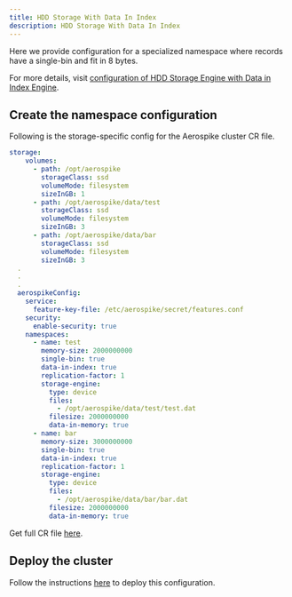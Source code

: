 ```yaml
---
title: HDD Storage With Data In Index
description: HDD Storage With Data In Index
---
```


Here we provide configuration for a specialized namespace where records have a single-bin and fit in 8 bytes.

For more details, visit [configuration of HDD Storage Engine with Data in Index Engine](/operations/configure/namespace/storage/#recipe-for-a-hdd-storage-engine-with-data-in-index-engine).

## Create the namespace configuration
Following is the storage-specific config for the Aerospike cluster CR file.
```yaml
storage:
    volumes:
      - path: /opt/aerospike
        storageClass: ssd
        volumeMode: filesystem
        sizeInGB: 1
      - path: /opt/aerospike/data/test
        storageClass: ssd
        volumeMode: filesystem
        sizeInGB: 3
      - path: /opt/aerospike/data/bar
        storageClass: ssd
        volumeMode: filesystem
        sizeInGB: 3
  .
  .
  .
  aerospikeConfig:
    service:
      feature-key-file: /etc/aerospike/secret/features.conf
    security:
      enable-security: true
    namespaces:
      - name: test
        memory-size: 2000000000
        single-bin: true
        data-in-index: true
        replication-factor: 1
        storage-engine:
          type: device
          files:
            - /opt/aerospike/data/test/test.dat
          filesize: 2000000000
          data-in-memory: true
      - name: bar
        memory-size: 3000000000
        single-bin: true
        data-in-index: true
        replication-factor: 1
        storage-engine:
          type: device
          files:
            - /opt/aerospike/data/bar/bar.dat
          filesize: 2000000000
          data-in-memory: true
```
Get full CR file [here](https://github.com/aerospike/aerospike-kubernetes-operator/tree/1.0.1/deploy/samples/hdd_dii_storage_cluster_cr.yaml).

## Deploy the cluster
Follow the instructions [here](/cloud/kubernetes/operator/Create-Aerospike-cluster.md#deploy-aerospike-cluster) to deploy this configuration.
